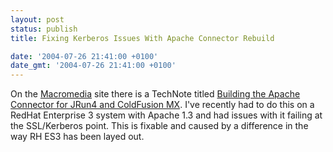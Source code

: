 ```yaml
---
layout: post
status: publish
title: Fixing Kerberos Issues With Apache Connector Rebuild

date: '2004-07-26 21:41:00 +0100'
date_gmt: '2004-07-26 21:41:00 +0100'
---
```

On the <a href="http://www.macromedia.com">Macromedia</a> site there is a TechNote titled
<a href="http://www.macromedia.com/support/jrun/ts/documents/apache_connector_rebuild.htm">Building the Apache Connector for JRun4 and ColdFusion MX</a>.
I've recently had to do this on a RedHat Enterprise 3 system with Apache 1.3 and had issues with it failing at the SSL/Kerberos point. This
is fixable and caused by a difference in the way RH ES3 has been layed out.

